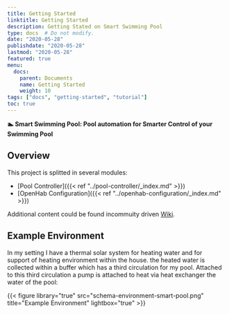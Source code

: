 ```yaml
---
title: Getting Started
linktitle: Getting Started
description: Getting Stated on Smart Swimming Pool
type: docs  # Do not modify.
date: "2020-05-28"
publishdate: "2020-05-28"
lastmod: "2020-05-28"
featured: true
menu:
  docs:
    parent: Documents
    name: Getting Started
    weight: 10
tags: ["docs", "getting-started", "tutorial"]
toc: true
---
```


**🏊 Smart Swimming Pool: Pool automation for Smarter Control of your Swimming Pool**

## Overview

This project is splitted in several modules:

- [Pool Controller]({{< ref "../pool-controller/_index.md" >}})
- [OpenHab Configuration]({{< ref "../openhab-configuration/_index.md" >}})

Additional content could be found incommuity driven [Wiki](https://github.com/smart-swimmingpool/smart-swimmingpool/wiki).

## Example Environment

In my setting I have a thermal solar system for heating water and for support of heating environment within the house. the heated water is collected within a buffer which has a third circulation for my pool.
Attached to this third circulation a pump is attached to heat via heat exchanger the water of the pool:

{{< figure library="true" src="schema-environment-smart-pool.png" title="Example Environment" lightbox="true" >}}
